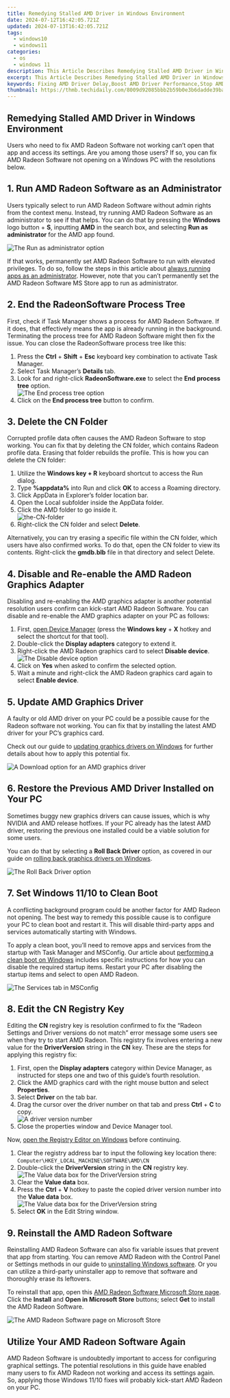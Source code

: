 ```yaml
---
title: Remedying Stalled AMD Driver in Windows Environment
date: 2024-07-12T16:42:05.721Z
updated: 2024-07-13T16:42:05.721Z
tags:
  - windows10
  - windows11
categories:
  - os
  - windows 11
description: This Article Describes Remedying Stalled AMD Driver in Windows Environment
excerpt: This Article Describes Remedying Stalled AMD Driver in Windows Environment
keywords: Fixing AMD Driver Delay,Boost AMD Driver Performance,Stop AMD Driver Lags,Enhance Windows AMD Support,Resolve AMD Driver Freeze,Improve AMD Driver Speed,Eliminate AMD Driver Issue
thumbnail: https://thmb.techidaily.com/8009d92085bbb2b59b0e3b6dadde39baefbadc66eb27ccbe212107fc43a67273.jpg
---
```


## Remedying Stalled AMD Driver in Windows Environment

 Users who need to fix AMD Radeon Software not working can’t open that app and access its settings. Are you among those users? If so, you can fix AMD Radeon Software not opening on a Windows PC with the resolutions below.

## 1\. Run AMD Radeon Software as an Administrator

 Users typically select to run AMD Radeon Software without admin rights from the context menu. Instead, try running AMD Radeon Software as an administrator to see if that helps. You can do that by pressing the **Windows** logo button + **S**, inputting **AMD** in the search box, and selecting **Run as administrator** for the AMD app found.

![The Run as administrator option](https://static1.makeuseofimages.com/wordpress/wp-content/uploads/2023/11/run-as-administrator-option.jpg)

 If that works, permanently set AMD Radeon Software to run with elevated privileges. To do so, follow the steps in this article about [always running apps as an administrator](https://www.makeuseof.com/tag/always-run-apps-administrator-windows/). However, note that you can’t permanently set the AMD Radeon Software MS Store app to run as administrator.

## 2\. End the RadeonSoftware Process Tree

 First, check if Task Manager shows a process for AMD Radeon Software. If it does, that effectively means the app is already running in the background. Terminating the process tree for AMD Radeon Software might then fix the issue. You can close the RadeonSoftware process tree like this:

1. Press the **Ctrl** \+ **Shift** \+ **Esc** keyboard key combination to activate Task Manager.
2. Select Task Manager’s **Details** tab.
3. Look for and right-click **RadeonSoftware.exe** to select the **End process tree** option.  
![The End process tree option](https://static1.makeuseofimages.com/wordpress/wp-content/uploads/2023/11/end-process-tree-option.jpg)
4. Click on the **End process tree** button to confirm.

## 3\. Delete the CN Folder

 Corrupted profile data often causes the AMD Radeon Software to stop working. You can fix that by deleting the CN folder, which contains Radeon profile data. Erasing that folder rebuilds the profile. This is how you can delete the CN folder:

1. Utilize the **Windows key + R** keyboard shortcut to access the Run dialog.
2. Type **%appdata%** into Run and click **OK** to access a Roaming directory.
3. Click AppData in Explorer’s folder location bar.
4. Open the Local subfolder inside the AppData folder.
5. Click the AMD folder to go inside it.  
![the-CN-folder](https://static1.makeuseofimages.com/wordpress/wp-content/uploads/2023/11/the-cn-folder.jpg)
6. Right-click the CN folder and select **Delete**.

 Alternatively, you can try erasing a specific file within the CN folder, which users have also confirmed works. To do that, open the CN folder to view its contents. Right-click the **gmdb.blb** file in that directory and select Delete.

## 4\. Disable and Re-enable the AMD Radeon Graphics Adapter

 Disabling and re-enabling the AMD graphics adapter is another potential resolution users confirm can kick-start AMD Radeon Software. You can disable and re-enable the AMD graphics adapter on your PC as follows:

1. First, [open Device Manager](https://www.makeuseof.com/windows-open-device-manager/) (press the **Windows key** \+ **X** hotkey and select the shortcut for that tool).
2. Double-click the **Display adapters** category to extend it.
3. Right-click the AMD Radeon graphics card to select **Disable device**.  
![The Disable device option](https://static1.makeuseofimages.com/wordpress/wp-content/uploads/2023/11/disable-device-option.jpg)
4. Click on **Yes** when asked to confirm the selected option.
5. Wait a minute and right-click the AMD Radeon graphics card again to select **Enable device**.

## 5\. Update AMD Graphics Driver

 A faulty or old AMD driver on your PC could be a possible cause for the Radeon software not working. You can fix that by installing the latest AMD driver for your PC’s graphics card.

 Check out our guide to [updating graphics drivers on Windows](https://www.makeuseof.com/update-graphics-drivers-in-windows-10/) for further details about how to apply this potential fix.

![A Download option for an AMD graphics driver](https://static1.makeuseofimages.com/wordpress/wp-content/uploads/2023/11/amd-driver-download-page.jpg)

## 6\. Restore the Previous AMD Driver Installed on Your PC

 Sometimes buggy new graphics drivers can cause issues, which is why NVIDIA and AMD release hotfixes. If your PC already has the latest AMD driver, restoring the previous one installed could be a viable solution for some users.

 You can do that by selecting a **Roll Back Driver** option, as covered in our guide on [rolling back graphics drivers on Windows](https://www.makeuseof.com/how-to-roll-back-a-driver-in-windows-10/).

![The Roll Back Driver option](https://static1.makeuseofimages.com/wordpress/wp-content/uploads/2023/11/roll-back-driver-option.jpg)

## 7\. Set Windows 11/10 to Clean Boot

 A conflicting background program could be another factor for AMD Radeon not opening. The best way to remedy this possible cause is to configure your PC to clean boot and restart it. This will disable third-party apps and services automatically starting with Windows.

 To apply a clean boot, you’ll need to remove apps and services from the startup with Task Manager and MSConfig. Our article about [performing a clean boot on Windows](https://www.makeuseof.com/clean-boot-windows-11/) includes specific instructions for how you can disable the required startup items. Restart your PC after disabling the startup items and select to open AMD Radeon.

![The Services tab in MSConfig](https://static1.makeuseofimages.com/wordpress/wp-content/uploads/2023/11/services-tab-in-msconfig.jpg)

## 8\. Edit the CN Registry Key

 Editing the **CN** registry key is resolution confirmed to fix the “Radeon Settings and Driver versions do not match” error message some users see when they try to start AMD Radeon. This registry fix involves entering a new value for the **DriverVersion** string in the **CN** key. These are the steps for applying this registry fix:

1. First, open the **Display adapters** category within Device Manager, as instructed for steps one and two of this guide’s fourth resolution.
2. Click the AMD graphics card with the right mouse button and select **Properties**.
3. Select **Driver** on the tab bar.
4. Drag the cursor over the driver number on that tab and press **Ctrl** \+ **C** to copy.  
![A driver version number](https://static1.makeuseofimages.com/wordpress/wp-content/uploads/2023/11/driver-version-detail.jpg)
5. Close the properties window and Device Manager tool.

 Now, [open the Registry Editor on Windows](https://www.makeuseof.com/windows-11-open-registry-editor/) before continuing.

1. Clear the registry address bar to input the following key location there:  
`Computer\HKEY_LOCAL_MACHINE\SOFTWARE\AMD\CN`
2. Double-click the **DriverVersion** string in the **CN** registry key.  
![The Value data box for the DriverVersion string](https://static1.makeuseofimages.com/wordpress/wp-content/uploads/2023/11/value-data-box.jpg)
3. Clear the **Value data** box.
4. Press the **Ctrl** \+ **V** hotkey to paste the copied driver version number into the **Value data** box.  
![The Value data box for the DriverVersion string](https://static1.makeuseofimages.com/wordpress/wp-content/uploads/2023/11/value-data-box.jpg)
5. Select **OK** in the Edit String window.

## 9\. Reinstall the AMD Radeon Software

 Reinstalling AMD Radeon Software can also fix variable issues that prevent that app from starting. You can remove AMD Radeon with the Control Panel or Settings methods in our guide to [uninstalling Windows software](https://www.makeuseof.com/windows-11-different-ways-to-uninstall-software/). Or you can utilize a third-party uninstaller app to remove that software and thoroughly erase its leftovers.

 To reinstall that app, open this [AMD Radeon Software Microsoft Store page](https://apps.microsoft.com/detail/amd-radeon-software/9NZ1BJQN6BHL?hl=en-US&gl=US). Click the **Install** and **Open in Microsoft Store** buttons; select **Get** to install the AMD Radeon Software.

![The AMD Radeon Software page on Microsoft Store](https://static1.makeuseofimages.com/wordpress/wp-content/uploads/2023/11/amd-radeon-software.jpg)

## Utilize Your AMD Radeon Software Again

 AMD Radeon Software is undoubtedly important to access for configuring graphical settings. The potential resolutions in this guide have enabled many users to fix AMD Radeon not working and access its settings again. So, applying those Windows 11/10 fixes will probably kick-start AMD Radeon on your PC.



<ins class="adsbygoogle"
      style="display:block"
      data-ad-client="ca-pub-7571918770474297"
      data-ad-slot="8358498916"
      data-ad-format="auto"
      data-full-width-responsive="true"></ins>

